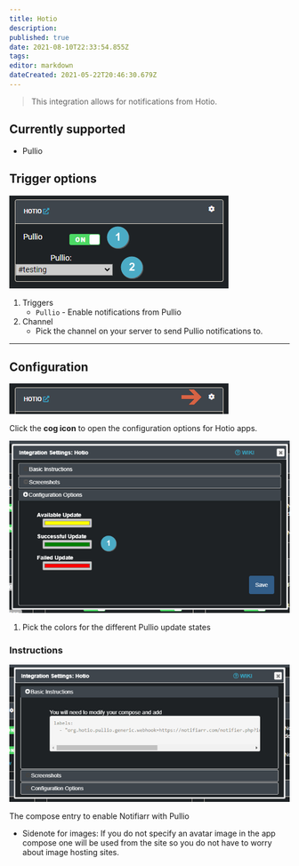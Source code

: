 ```yaml
---
title: Hotio
description: 
published: true
date: 2021-08-10T22:33:54.855Z
tags: 
editor: markdown
dateCreated: 2021-05-22T20:46:30.679Z
---
```


> This integration allows for notifications from Hotio.


## Currently supported

- Pullio

## Trigger options

![trigger-channels.png](/hotio/trigger-channels.png)

1. Triggers
    - `Pullio` - Enable notifications from Pullio
1. Channel
    - Pick the channel on your server to send Pullio notifications to.

---

## Configuration
![open-configuration.png](/hotio/open-configuration.png)

Click the **cog icon** to open the configuration options for Hotio apps.

![configuration.png](/hotio/configuration.png)


1. Pick the colors for the different Pullio update states

### Instructions
![instructions.png](/hotio/instructions.png)

The compose entry to enable Notifiarr with Pullio
- Sidenote for images: If you do not specify an avatar image in the app compose one will be used from the site so you do not have to worry about image hosting sites.